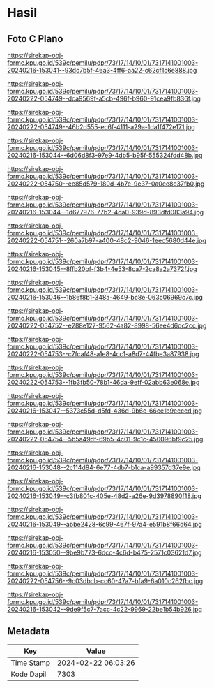 # Hasil

## Foto C Plano

https://sirekap-obj-formc.kpu.go.id/539c/pemilu/pdpr/73/17/14/10/01/7317141001003-20240216-153041--93dc7b5f-46a3-4ff6-aa22-c62cf1c6e888.jpg

https://sirekap-obj-formc.kpu.go.id/539c/pemilu/pdpr/73/17/14/10/01/7317141001003-20240222-054749--dca9569f-a5cb-496f-b960-91cea9fb836f.jpg

https://sirekap-obj-formc.kpu.go.id/539c/pemilu/pdpr/73/17/14/10/01/7317141001003-20240222-054749--46b2d555-ec6f-4111-a29a-1da1f472e171.jpg

https://sirekap-obj-formc.kpu.go.id/539c/pemilu/pdpr/73/17/14/10/01/7317141001003-20240216-153044--6d06d8f3-97e9-4db5-b95f-555324fdd48b.jpg

https://sirekap-obj-formc.kpu.go.id/539c/pemilu/pdpr/73/17/14/10/01/7317141001003-20240222-054750--ee85d579-180d-4b7e-9e37-0a0ee8e37fb0.jpg

https://sirekap-obj-formc.kpu.go.id/539c/pemilu/pdpr/73/17/14/10/01/7317141001003-20240216-153044--1d677976-77b2-4da0-939d-893dfd083a94.jpg

https://sirekap-obj-formc.kpu.go.id/539c/pemilu/pdpr/73/17/14/10/01/7317141001003-20240222-054751--260a7b97-a400-48c2-9046-1eec5680d44e.jpg

https://sirekap-obj-formc.kpu.go.id/539c/pemilu/pdpr/73/17/14/10/01/7317141001003-20240216-153045--8ffb20bf-f3b4-4e53-8ca7-2ca8a2a7372f.jpg

https://sirekap-obj-formc.kpu.go.id/539c/pemilu/pdpr/73/17/14/10/01/7317141001003-20240216-153046--1b86f8b1-348a-4649-bc8e-063c06969c7c.jpg

https://sirekap-obj-formc.kpu.go.id/539c/pemilu/pdpr/73/17/14/10/01/7317141001003-20240222-054752--e288e127-9562-4a82-8998-56ee4d6dc2cc.jpg

https://sirekap-obj-formc.kpu.go.id/539c/pemilu/pdpr/73/17/14/10/01/7317141001003-20240222-054753--c7fcaf48-a1e8-4cc1-a8d7-44fbe3a87938.jpg

https://sirekap-obj-formc.kpu.go.id/539c/pemilu/pdpr/73/17/14/10/01/7317141001003-20240222-054753--1fb3fb50-78b1-46da-9eff-02abb63e068e.jpg

https://sirekap-obj-formc.kpu.go.id/539c/pemilu/pdpr/73/17/14/10/01/7317141001003-20240216-153047--5373c55d-d5fd-436d-9b6c-66ce1b9ecccd.jpg

https://sirekap-obj-formc.kpu.go.id/539c/pemilu/pdpr/73/17/14/10/01/7317141001003-20240222-054754--5b5a49df-69b5-4c01-9c1c-450096bf9c25.jpg

https://sirekap-obj-formc.kpu.go.id/539c/pemilu/pdpr/73/17/14/10/01/7317141001003-20240216-153048--2c114d84-6e77-4db7-b1ca-a99357d37e9e.jpg

https://sirekap-obj-formc.kpu.go.id/539c/pemilu/pdpr/73/17/14/10/01/7317141001003-20240216-153049--c3fb801c-405e-48d2-a26e-9d3978890f18.jpg

https://sirekap-obj-formc.kpu.go.id/539c/pemilu/pdpr/73/17/14/10/01/7317141001003-20240216-153049--abbe2428-6c99-467f-97a4-e591b8f66d64.jpg

https://sirekap-obj-formc.kpu.go.id/539c/pemilu/pdpr/73/17/14/10/01/7317141001003-20240216-153050--9be9b773-6dcc-4c6d-b475-2571c03621d7.jpg

https://sirekap-obj-formc.kpu.go.id/539c/pemilu/pdpr/73/17/14/10/01/7317141001003-20240222-054756--9c03dbcb-cc60-47a7-bfa9-6a010c262fbc.jpg

https://sirekap-obj-formc.kpu.go.id/539c/pemilu/pdpr/73/17/14/10/01/7317141001003-20240216-153042--9de9f5c7-7acc-4c22-9969-22be1b54b926.jpg


## Metadata

| Key        | Value               |
| ---------- | ------------------- |
| Time Stamp | 2024-02-22 06:03:26 |
| Kode Dapil | 7303                |



